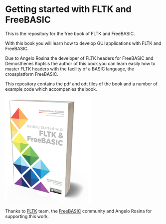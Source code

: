 # Getting started with FLTK and FreeBASIC

This is the repository for the free book of FLTK and FreeBASIC.

With this book you will learn how to develop GUI applications with FLTK and FreeBASIC.

Due to Angelo Rosina the developer of FLTK headers for FreeBASIC and Demosthenes Koptsis the author of this book you can learn easily how to master FLTK headers with the facility of a BASIC language, the crossplatform FreeBASIC.

This repository contains the pdf and odt files of the book and a number of example code which accompanies the book.

<img title="" src="3d-cover.jpg" alt="" width="275" data-align="center">

Thanks to [FLTK](https://www.fltk.org/) team, the [FreeBASIC](https://www.freebasic.net/) community and Angelo Rosina for supporting this work.






















































